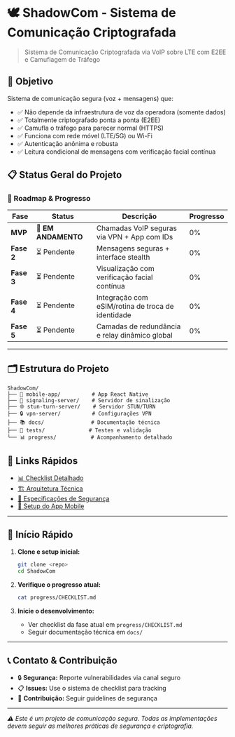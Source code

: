 # 🕊️ ShadowCom - Sistema de Comunicação Criptografada

> Sistema de Comunicação Criptografada via VoIP sobre LTE com E2EE e Camuflagem de Tráfego

## 🎯 Objetivo

Sistema de comunicação segura (voz + mensagens) que:
- ✅ Não depende da infraestrutura de voz da operadora (somente dados)
- ✅ Totalmente criptografado ponta a ponta (E2EE)
- ✅ Camufla o tráfego para parecer normal (HTTPS)
- ✅ Funciona com rede móvel (LTE/5G) ou Wi-Fi
- ✅ Autenticação anônima e robusta
- ✅ Leitura condicional de mensagens com verificação facial contínua

## 📋 Status Geral do Projeto

### 🚀 Roadmap & Progresso

| Fase | Status | Descrição | Progresso |
|------|--------|-----------|-----------|
| **MVP** | 🔄 **EM ANDAMENTO** | Chamadas VoIP seguras via VPN + App com IDs | 0% |
| **Fase 2** | ⏳ Pendente | Mensagens seguras + interface stealth | 0% |
| **Fase 3** | ⏳ Pendente | Visualização com verificação facial contínua | 0% |
| **Fase 4** | ⏳ Pendente | Integração com eSIM/rotina de troca de identidade | 0% |
| **Fase 5** | ⏳ Pendente | Camadas de redundância e relay dinâmico global | 0% |

---

## 🗂️ Estrutura do Projeto

```
ShadowCom/
├── 📱 mobile-app/          # App React Native
├── 🔧 signaling-server/    # Servidor de sinalização
├── 🌐 stun-turn-server/    # Servidor STUN/TURN
├── 🔒 vpn-server/          # Configurações VPN
├── 📚 docs/               # Documentação técnica
├── 🧪 tests/              # Testes e validação
└── 📊 progress/           # Acompanhamento detalhado
```

## 🔗 Links Rápidos

- [📊 Checklist Detalhado](./progress/CHECKLIST.md)
- [🏗️ Arquitetura Técnica](./docs/ARCHITECTURE.md)
- [🔐 Especificações de Segurança](./docs/SECURITY.md)
- [📱 Setup do App Mobile](./mobile-app/README.md)

---

## 🚀 Início Rápido

1. **Clone e setup inicial:**
   ```bash
   git clone <repo>
   cd ShadowCom
   ```

2. **Verifique o progresso atual:**
   ```bash
   cat progress/CHECKLIST.md
   ```

3. **Inicie o desenvolvimento:**
   - Ver checklist da fase atual em `progress/CHECKLIST.md`
   - Seguir documentação técnica em `docs/`

---

## 📞 Contato & Contribuição

- 🔒 **Segurança:** Reporte vulnerabilidades via canal seguro
- 📋 **Issues:** Use o sistema de checklist para tracking
- 🤝 **Contribuição:** Seguir guidelines de segurança

---

*⚠️ Este é um projeto de comunicação segura. Todas as implementações devem seguir as melhores práticas de segurança e criptografia.* 